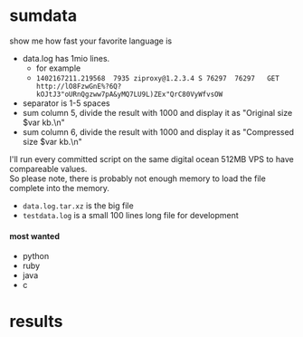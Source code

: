 sumdata
=======

show me how fast your favorite language is

* data.log has 1mio lines.  
  * for example
  * `1402167211.219568	7935 ziproxy@1.2.3.4 S 76297  76297   GET http://lO8FzwGnE%?6Q?kOJtJ3"oURnQgzww7pA&yMQ7LU9L)ZEx"QrC80VyWfvsOW`
* separator is 1-5 spaces
* sum column 5, divide the result with 1000 and display it as "Original size $var kb.\n"
* sum column 6, divide the result with 1000 and display it as "Compressed size $var kb.\n"

I'll run every committed script on the same digital ocean 512MB VPS to have compareable values.  
So please note, there is probably not enough memory to load the file complete into the memory.

* `data.log.tar.xz` is the big file
* `testdata.log` is a small 100 lines long file for development

#### most wanted
* python
* ruby
* java 
* c

results
=======

